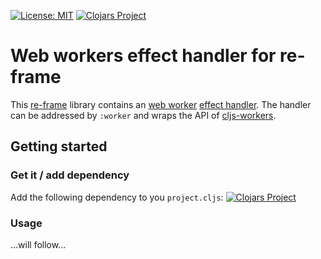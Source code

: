 [![License: MIT](https://img.shields.io/badge/License-MIT-yellow.svg)](https://github.com/jtkDvlp/re-frame-worker-fx/blob/master/LICENSE)
[![Clojars Project](https://img.shields.io/clojars/v/re-frame-worker-fx.svg)](https://clojars.org/re-frame-worker-fx)

# Web workers effect handler for re-frame

This [re-frame](https://github.com/Day8/re-frame) library contains an [web worker](https://developer.mozilla.org/en-US/docs/Web/API/Web_Workers_API/Using_web_workers) [effect handler](https://github.com/Day8/re-frame/tree/develop/docs). The handler can be addressed by `:worker` and wraps the API of [cljs-workers](https://github.com/jtkDvlp/cljs-workers).

## Getting started

### Get it / add dependency

Add the following dependency to you `project.cljs`:
[![Clojars Project](https://img.shields.io/clojars/v/re-frame-worker-fx.svg)](https://clojars.org/re-frame-worker-fx)

### Usage

...will follow...
